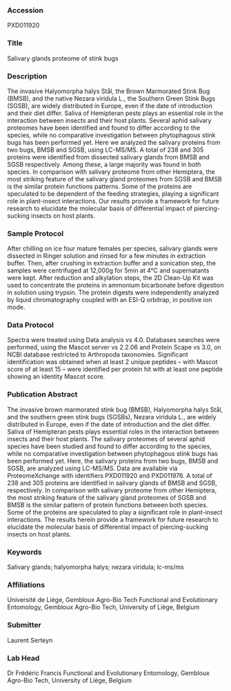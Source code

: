 ### Accession
PXD011920

### Title
Salivary glands proteome of stink bugs

### Description
The invasive Halyomorpha halys Stål, the Brown Marmorated Stink Bug (BMSB), and the native Nezara viridula L., the Southern Green Stink Bugs (SGSB), are widely distributed in Europe, even if the date of introduction and their diet differ. Saliva of Hemipteran pests plays an essential role in the interaction between insects and their host plants. Several aphid salivary proteomes have been identified and found to differ according to the species, while no comparative investigation between phytophagous stink bugs has been performed yet. Here we analyzed the salivary proteins from two bugs, BMSB and SGSB, using LC-MS/MS. A total of 238 and 305 proteins were identified from dissected salivary glands from BMSB and SGSB respectively. Among these, a large majority was found in both species. In comparison with salivary proteome from other Hemiptera, the most striking feature of the salivary gland proteomes from SGSB and BMSB is the similar protein functions patterns. Some of the proteins are speculated to be dependent of the feeding strategies, playing a significant role in plant-insect interactions. Our results provide a framework for future research to elucidate the molecular basis of differential impact of piercing-sucking insects on host plants.

### Sample Protocol
After chilling on ice four mature females per species, salivary glands were dissected in Ringer solution and rinsed for a few minutes in extraction buffer. Then, after crushing in extraction buffer and a sonication step, the samples were centrifuged at 12,000g for 5min at 4°C and supernatants were kept. After reduction and alkylation steps, the 2D Clean-Up Kit was used to concentrate the proteins in ammonium bicarbonate before digestion in solution using trypsin. The protein digests were independently analyzed by liquid chromatography coupled with an ESI-Q orbitrap, in positive ion mode.

### Data Protocol
Spectra were treated using Data analysis vs 4.0. Databases searches were performed, using the Mascot server vs 2.2.06 and Protein Scape vs 3.0, on NCBI database restricted to Arthropoda taxonomies. Significant identification was obtained when at least 2 unique peptides – with Mascot score of at least 15 – were identified per protein hit with at least one peptide showing an identity Mascot score.

### Publication Abstract
The invasive brown marmorated stink bug (BMSB), Halyomorpha halys St&#xe5;l, and the southern green stink bugs (SGSBs), Nezara viridula L., are widely distributed in Europe, even if the date of introduction and the diet differ. Saliva of Hemipteran pests plays essential roles in the interaction between insects and their host plants. The salivary proteomes of several aphid species have been studied and found to differ according to the species, while no comparative investigation between phytophagous stink bugs has been performed yet. Here, the salivary proteins from two bugs, BMSB and SGSB, are analyzed using LC-MS/MS. Data are available via ProteomeXchange with identifiers PXD011920 and PXD011976. A total of 238 and 305 proteins are identified in salivary glands of BMSB and SGSB, respectively. In comparison with salivary proteome from other Hemiptera, the most striking feature of the salivary gland proteomes of SGSB and BMSB is the similar pattern of protein functions between both species. Some of the proteins are speculated to play a significant role in plant-insect interactions. The results herein provide a framework for future research to elucidate the molecular basis of differential impact of piercing-sucking insects on host plants.

### Keywords
Salivary glands; halyomorpha halys; nezara viridula; lc-ms/ms

### Affiliations
Université de Liège, Gembloux Agro-Bio Tech
Functional and Evolutionary Entomology, Gembloux Agro-Bio Tech, University of Liège, Belgium

### Submitter
Laurent Serteyn

### Lab Head
Dr Frédéric Francis
Functional and Evolutionary Entomology, Gembloux Agro-Bio Tech, University of Liège, Belgium


